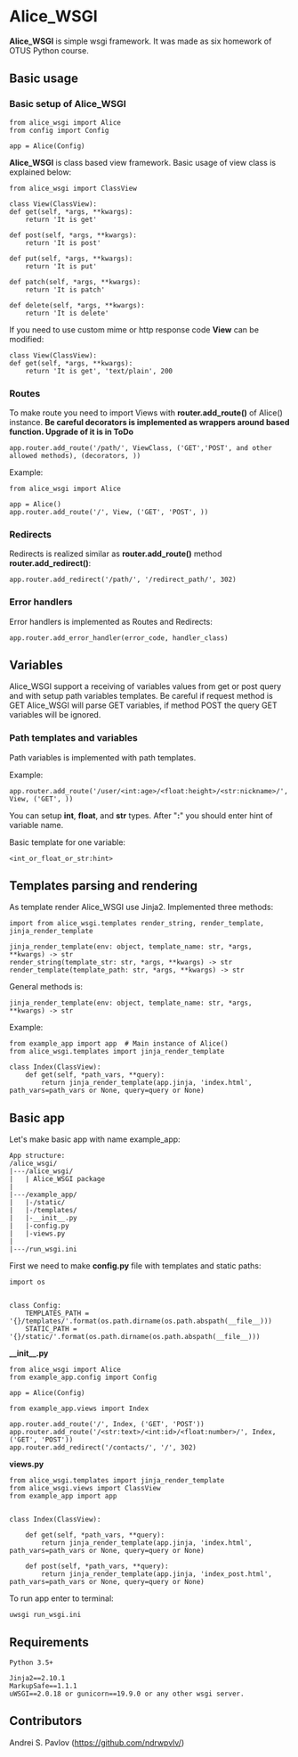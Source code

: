 # Alice_WSGI

**Alice_WSGI** is simple wsgi framework. It was made as six homework of OTUS Python course. 


## Basic usage
### Basic setup of **Alice_WSGI**
```
from alice_wsgi import Alice
from config import Config

app = Alice(Config)
``` 

**Alice_WSGI** is class based view framework. Basic usage of view class is explained below:
```
from alice_wsgi import ClassView

class View(ClassView):
def get(self, *args, **kwargs):
    return 'It is get'
    
def post(self, *args, **kwargs):
    return 'It is post'
    
def put(self, *args, **kwargs):
    return 'It is put'
    
def patch(self, *args, **kwargs):
    return 'It is patch'
    
def delete(self, *args, **kwargs):
    return 'It is delete'
```
If you need to use custom mime or http response code **View** can be modified:
```
class View(ClassView):
def get(self, *args, **kwargs):
    return 'It is get', 'text/plain', 200
``` 
### Routes
To make route you need to import Views with **router.add_route()** of Alice() instance. **Be careful decorators is implemented as wrappers around based function. Upgrade of it is in ToDo**
```
app.router.add_route('/path/', ViewClass, ('GET','POST', and other allowed methods), (decorators, ))
```
Example:
```
from alice_wsgi import Alice

app = Alice()
app.router.add_route('/', View, ('GET', 'POST', ))
```

### Redirects
Redirects is realized similar as **router.add_route()** method **router.add_redirect()**:
```
app.router.add_redirect('/path/', '/redirect_path/', 302)
```
### Error handlers
Error handlers is implemented as Routes and Redirects:
```
app.router.add_error_handler(error_code, handler_class)
```

## Variables

Alice_WSGI support a receiving of variables values from get or post query and with setup path variables templates.
Be careful if request method is GET Alice_WSGI will parse GET variables, if method POST the query GET variables will be ignored.

### Path templates and variables
Path variables is implemented with path templates. 

Example:
```
app.router.add_route('/user/<int:age>/<float:height>/<str:nickname>/', View, ('GET', ))
``` 
You can setup **int**, **float**, and **str** types. After "**:**" you should enter hint of variable name. 

Basic template for one variable:
```
<int_or_float_or_str:hint>
```

## Templates parsing and rendering
As template render Alice_WSGI use Jinja2. Implemented three methods:
```
import from alice_wsgi.templates render_string, render_template, jinja_render_template

jinja_render_template(env: object, template_name: str, *args, **kwargs) -> str
render_string(template_str: str, *args, **kwargs) -> str
render_template(template_path: str, *args, **kwargs) -> str
```
General methods is:
```
jinja_render_template(env: object, template_name: str, *args, **kwargs) -> str
```
Example:
```
from example_app import app  # Main instance of Alice()
from alice_wsgi.templates import jinja_render_template

class Index(ClassView):
    def get(self, *path_vars, **query):
        return jinja_render_template(app.jinja, 'index.html', path_vars=path_vars or None, query=query or None)
```

## Basic app
Let's make basic app with name example_app:
```
App structure:
/alice_wsgi/
|---/alice_wsgi/
|   | Alice_WSGI package
|   
|---/example_app/
|   |-/static/
|   |-/templates/
|   |-__init__.py
|   |-config.py
|   |-views.py
|
|---/run_wsgi.ini
```

First we need to make **config.py** file with templates and static paths:
```
import os


class Config:
    TEMPLATES_PATH = '{}/templates/'.format(os.path.dirname(os.path.abspath(__file__)))
    STATIC_PATH = '{}/static/'.format(os.path.dirname(os.path.abspath(__file__)))

```
**\_\_init__.py**
```
from alice_wsgi import Alice
from example_app.config import Config

app = Alice(Config)

from example_app.views import Index

app.router.add_route('/', Index, ('GET', 'POST'))
app.router.add_route('/<str:text>/<int:id>/<float:number>/', Index, ('GET', 'POST'))
app.router.add_redirect('/contacts/', '/', 302)

```
**views.py**
```
from alice_wsgi.templates import jinja_render_template
from alice_wsgi.views import ClassView
from example_app import app


class Index(ClassView):

    def get(self, *path_vars, **query):
        return jinja_render_template(app.jinja, 'index.html', path_vars=path_vars or None, query=query or None)

    def post(self, *path_vars, **query):
        return jinja_render_template(app.jinja, 'index_post.html', path_vars=path_vars or None, query=query or None)

```
To run app enter to terminal:
```
uwsgi run_wsgi.ini
```

## Requirements
```
Python 3.5+

Jinja2==2.10.1
MarkupSafe==1.1.1
uWSGI==2.0.18 or gunicorn==19.9.0 or any other wsgi server.
```


## Contributors
Andrei S. Pavlov (https://github.com/ndrwpvlv/)

